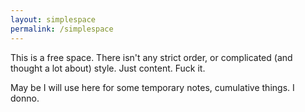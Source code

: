 ```yaml
---
layout: simplespace
permalink: /simplespace
---
```


This is a free space. There isn't any strict order, or complicated (and thought a lot about) style. Just content. Fuck it.

May be I will use here for some temporary notes, cumulative things. I donno.
